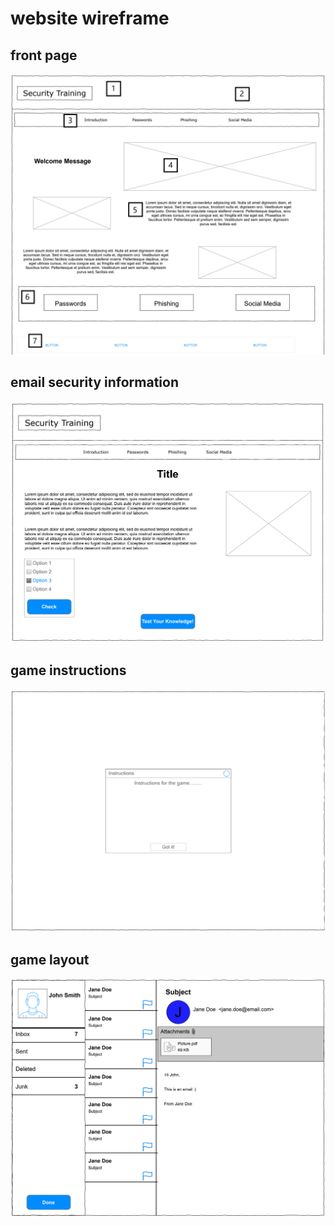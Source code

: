 # website wireframe

## front page

![front page](/Assets/Images/wireframe/p1.png)

## email security information

![email info](/Assets/Images/wireframe/p2.png)

## game instructions

![game instruction](/Assets/Images/wireframe/p3.png)

## game layout

![game design](/Assets/Images/wireframe/p4.png)